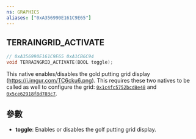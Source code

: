 ```yaml
---
ns: GRAPHICS
aliases: ["0xA356990E161C9E65"]
---
```

## TERRAINGRID_ACTIVATE

```c
// 0xA356990E161C9E65 0xA1CB6C94
void TERRAINGRID_ACTIVATE(BOOL toggle);
```

This native enables/disables the gold putting grid display (https://i.imgur.com/TC6cku6.png).
This requires these two natives to be called as well to configure the grid: [`0x1c4fc5752bcd8e48`](https://runtime.fivem.net/doc/reference.html#_0x1C4FC5752BCD8E48) and [`0x5ce62918f8d703c7`](https://runtime.fivem.net/doc/reference.html#_0x5CE62918F8D703C7).



## 參數
* **toggle**: Enables or disables the golf putting grid display.

